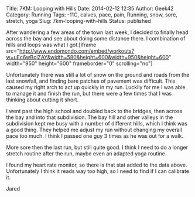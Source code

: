 Title: 7KM: Looping with Hills
Date: 2014-02-12 12:35
Author: Geek42
Category: Running
Tags: -11C, calves, pace, pain, Running, snow, sore, stretch, yoga
Slug: 7km-looping-with-hills
Status: published

After wandering a few areas of the town last week, I decided to finally
head across the bay and see about doing some distance there. I
combination of hills and loops was what I got.<!--more-->\[iframe
src="http://www.endomondo.com/embed/workouts?w=uEc6wBcjZAY&width=580&height=600&width=950&height=600"
width="950" height="600" frameborder="0" scrolling="no"\]

Unfortunately there was still a lot of snow on the ground and roads from
the last snowfall, and finding bare patches of pavement was difficult.
This caused my right arch to act up quickly in my run. Luckily for me I
was able to manage it and finish the run, but there were a few times
that I was thinking about cutting it short.

I went past the high school and doubled back to the bridges, then across
the bay and into that subdivision. The bay hill and other valleys in the
subdivision kept me busy with a number of different hills, which I think
was a good thing. They helped me adjust my run without changing my
overall pace too much. I think I passed one guy 3 times as he was out
for a walk.

More sore then the last run, but still quite good. I think I need to do
a longer stretch routine after the run, maybe even an adapted yoga
routine.

I found my heart rate monitor, so there is that stat added to the data
above. Unfortunately I think it reads way too high, so I need to find if
I can calibrate it.

Jared
